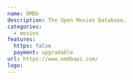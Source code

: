```yaml
---
name: OMDb
description: The Open Movies Database.
categories:
  - movies
features:
  https: false
  payment: upgradable
url: https://www.omdbapi.com/
logo:
---
```

